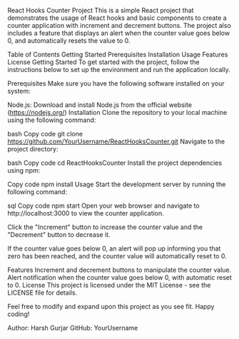 React Hooks Counter Project
This is a simple React project that demonstrates the usage of React hooks and basic components to create a counter application with increment and decrement buttons. The project also includes a feature that displays an alert when the counter value goes below 0, and automatically resets the value to 0.

Table of Contents
Getting Started
Prerequisites
Installation
Usage
Features
License
Getting Started
To get started with the project, follow the instructions below to set up the environment and run the application locally.

Prerequisites
Make sure you have the following software installed on your system:

Node.js: Download and install Node.js from the official website (https://nodejs.org/)
Installation
Clone the repository to your local machine using the following command:

bash
Copy code
git clone https://github.com/YourUsername/ReactHooksCounter.git
Navigate to the project directory:

bash
Copy code
cd ReactHooksCounter
Install the project dependencies using npm:

Copy code
npm install
Usage
Start the development server by running the following command:

sql
Copy code
npm start
Open your web browser and navigate to http://localhost:3000 to view the counter application.

Click the "Increment" button to increase the counter value and the "Decrement" button to decrease it.

If the counter value goes below 0, an alert will pop up informing you that zero has been reached, and the counter value will automatically reset to 0.

Features
Increment and decrement buttons to manipulate the counter value.
Alert notification when the counter value goes below 0, with automatic reset to 0.
License
This project is licensed under the MIT License - see the LICENSE file for details.

Feel free to modify and expand upon this project as you see fit. Happy coding!

Author: Harsh Gurjar
GitHub: YourUsername